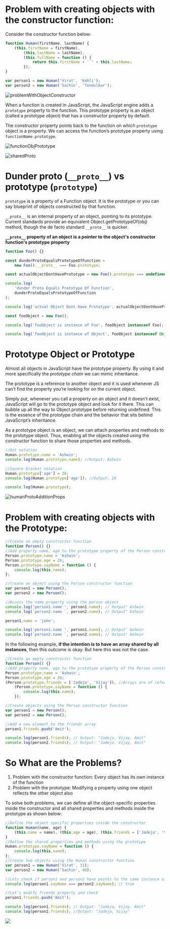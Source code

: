 # Problem with creating objects with the constructor function:

Consider the constructor function below:

```javascript
function Human(firstName, lastName) {
	(this.firstName = firstName),
		(this.lastName = lastName),
		(this.fullName = function () {
			return this.firstName + ' ' + this.lastName;
		});
}

var person1 = new Human('Virat', 'Kohli');
var person2 = new Human('Sachin', 'Tendulkar');
```

![problemWithObjectConstructor](../images/ProblemWithConstructorrObjectCreation.jpg)

When a function is created in JavaScript, the JavaScript engine adds a `prototype` property to the function. This prototype property is an object (called a prototype object) that has a constructor property by default.

The constructor property points back to the function on which `prototype` object is a property. We can access the function’s prototype property using `functionName.prototype`.

![functionObjPrototype](../images/functionObjPrototype.jpg)

![sharedProto](../images/sharedProto.jpg)

# Dunder proto (`__proto__`) vs prototype (`prototype`)

`prototype` is a property of a Function object. It is the prototype or you can say blueprint of objects constructed by that function.

`__proto__` is an internal property of an object, pointing to its prototype. Current standards provide an equivalent Object.getPrototypeOf(obj) method, though the de facto standard `__proto__` is quicker.

**`__proto__` property of an object is a pointer to the object's constructor function's prototype property**

```javascript
function Foo() {}

const dunderProtoEqualsPrototypeOfFunction =
	new Foo().__proto__ === Foo.prototype;

const actualObjectDontHavePrototype = new Foo().prototype === undefined;

console.log(
	'dunder Proto Equals Prototype Of Function',
	dunderProtoEqualsPrototypeOfFunction
);

console.log('actual Object Dont Have Prototype', actualObjectDontHavePrototype);

const fooObject = new Foo();

console.log('fooObject is instance of Foo', fooObject instanceof Foo);

console.log('fooObject is instance of Object', fooObject instanceof Object);
```

# Prototype Object or Prototype

Almost all objects in JavaScript have the prototype property. By using it and more specifically the _prototype chain_ we can mimic inheritance.

The prototype is a reference to another object and it is used whenever JS can’t find the property you’re looking for on the current object.

Simply put, whenever you call a property on an object and it doesn’t exist, JavaScript will go to the prototype object and look for it there. This can bubble up all the way to Object.prototype before returning undefined. This is the essence of the prototype chain and the behavior that sits behind JavaScript’s inheritance.

As a prototype object is an object, we can attach properties and methods to the prototype object. Thus, enabling all the objects created using the constructor function to share those properties and methods.

```javascript
//Dot notation
Human.prototype.name = 'Ashwin';
console.log(Human.prototype.name); //Output: Ashwin

//Square bracket notation
Human.prototype['age'] = 26;
console.log(Human.prototype['age']); //Output: 26

console.log(Human.prototype);
```

![humanProtoAdditionProps](../images/humanProtoAdditionProps.jpg)

# Problem with creating objects with the Prototype:

```javascript
//Create an empty constructor function
function Person() {}
//Add property name, age to the prototype property of the Person constructor function
Person.prototype.name = 'Ashwin';
Person.prototype.age = 26;
Person.prototype.sayName = function () {
	console.log(this.name);
};

//Create an object using the Person constructor function
var person1 = new Person();
var person2 = new Person();

//Access the name property using the person object
console.log('person1.name ', person1.name); // Output" Ashwin
console.log(`person2.name `, person2.name); // Output" Ashwin

person1.name = 'john';

console.log('person1.name ', person1.name); // Output" Ashwin
console.log(`person2.name `, person2.name); // Output" Ashwin
```

In the following example, **if the intention is to have an array shared by all instances**, then this outcome is okay. But here this was not the case.

```javascript
//Create an empty constructor function
function Person() {}
//Add property name, age to the prototype property of the Person constructor function
Person.prototype.name = 'Ashwin';
Person.prototype.age = 26;
(Person.prototype.friends = ['Jadeja', 'Vijay']), //Arrays are of reference type in JavaScript
	(Person.prototype.sayName = function () {
		console.log(this.name);
	});

//Create objects using the Person constructor function
var person1 = new Person();
var person2 = new Person();

//Add a new element to the friends array
person1.friends.push('Amit');

console.log(person1.friends); // Output: "Jadeja, Vijay, Amit"
console.log(person2.friends); // Output: "Jadeja, Vijay, Amit"
```

# So What are the Problems?

1. Problem with the constructor function: Every object has its own instance of the function
2. Problem with the prototype: Modifying a property using one object reflects the other object also

To solve both problems, we can define all the object-specific properties inside the constructor and all shared properties and methods inside the prototype as shown below:

```javascript
//Define the object specific properties inside the constructor
function Human(name, age) {
	(this.name = name), (this.age = age), (this.friends = ['Jadeja', 'Vijay']);
}
//Define the shared properties and methods using the prototype
Human.prototype.sayName = function () {
	console.log(this.name);
};
//Create two objects using the Human constructor function
var person1 = new Human('Virat', 31);
var person2 = new Human('Sachin', 40);

//Lets check if person1 and person2 have points to the same instance of the sayName function
console.log(person1.sayName === person2.sayName); // true

//Let's modify friends property and check
person1.friends.push('Amit');

console.log(person1.friends); // Output: "Jadeja, Vijay, Amit"
console.log(person2.friends); //Output: "Jadeja, Vijay"
```

![](../images/protoSummary.jpg)

